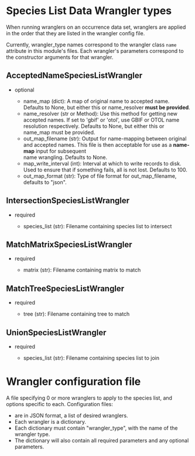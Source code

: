 # Species List Data Wrangler types

When running wranglers on an occurrence data set, wranglers are applied in the order 
that they are listed in the wrangler config file.  

Currently, wrangler_type names correspond to the wrangler class `name` attribute in 
this module's files.  Each wrangler's parameters correspond to the constructor 
arguments for that wrangler.

## AcceptedNameSpeciesListWrangler

* optional
  
  * name_map (dict): A map of original name to accepted name.  Defaults to None, but 
    either this or name_resolver **must be provided**.
  * name_resolver (str or Method): Use this method for getting new 
    accepted names. If set to 'gbif' or 'otol', use GBIF or OTOL name resolution 
    respectively.  Defaults to None, but either this or name_map must be provided.
  * out_map_filename (str): Output for name-mapping between original and accepted names.
    This file is then acceptable for use as a **name-map** input for subsequent  
    name wrangling.  Defaults to None.
  * map_write_interval (int): Interval at which to write records to disk.  Used to 
    ensure that if something fails, all is not lost. Defaults to 100.
  * out_map_format (str): Type of file format for out_map_filename, defaults to "json".

## IntersectionSpeciesListWrangler

* required
  
  * species_list (str): Filename containing species list to intersect 

## MatchMatrixSpeciesListWrangler

* required
  
  * matrix (str): Filename containing matrix to match

## MatchTreeSpeciesListWrangler

* required
  
  * tree (str): Filename containing tree to match

## UnionSpeciesListWrangler

* required

  * species_list (str): Filename containing species list to join 

# Wrangler configuration file

A file specifying 0 or more wranglers to apply to the species list, and options 
specific to each.  Configuration files:

  * are in JSON format, a list of desired wranglers.
  * Each wrangler is a dictionary.
  * Each dictionary must contain "wrangler_type", with the name of the wrangler type.
  * The dictionary will also contain all required parameters and any optional parameters.
